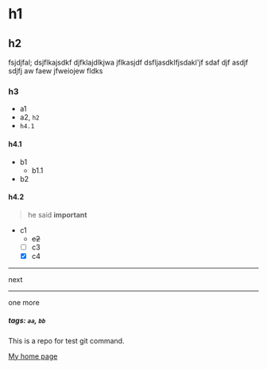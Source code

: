 # h1
## h2
fsjdjfal;
dsjflkajsdkf
djfklajdlkjwa
jflkasjdf
dsfljasdklfjsdakl'jf
sdaf
djf
asdjf
sdjfj
aw
faew
jfweiojew
fldks
### h3
- a1
- a2, `h2`
- `h4.1`
#### h4.1
* b1
  * b1.1
* b2
#### h4.2
> he said
**important**
- c1
  - ~~c2~~
  - [ ] c3
  - [x] c4
---
next
***
one more

##### tags: `aa`, `bb`

This is a repo for test git command.



[My home page](https://github.com/Mason-Lin)
